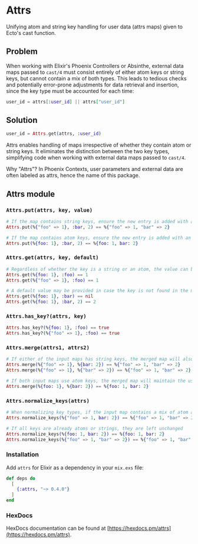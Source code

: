 # Attrs

Unifying atom and string key handling for user data (attrs maps) given to Ecto's cast function.

## Problem

When working with Elixir's Phoenix Controllers or Absinthe, external data maps passed to `cast/4` must consist entirely of either atom keys or string keys, but cannot contain a mix of both types. This leads to tedious checks and potentially error-prone adjustments for data retrieval and insertion, since the key type must be accounted for each time:
```elixir
user_id = attrs[:user_id] || attrs["user_id"]
```

## Solution

```elixir
user_id = Attrs.get(attrs, :user_id)
```

Attrs enables handling of maps irrespective of whether they contain atom or string keys. It eliminates the distinction between the two key types, simplifying code when working with external data maps passed to `cast/4`.

Why "Attrs"? In Phoenix Contexts, user parameters and external data are often labeled as attrs, hence the name of this package.

## Attrs module

### `Attrs.put(attrs, key, value)`

```elixir
# If the map contains string keys, ensure the new entry is added with a string key
Attrs.put(%{"foo" => 1}, :bar, 2) == %{"foo" => 1, "bar" => 2}

# If the map contains atom keys, ensure the new entry is added with an atom key
Attrs.put(%{foo: 1}, :bar, 2) == %{foo: 1, bar: 2}
```

### `Attrs.get(attrs, key, default)`

```elixir
# Regardless of whether the key is a string or an atom, the value can be retrieved
Attrs.get(%{foo: 1}, :foo) == 1
Attrs.get(%{"foo" => 1}, :foo) == 1

# A default value may be provided in case the key is not found in the map
Attrs.get(%{foo: 1}, :bar) == nil
Attrs.get(%{foo: 1}, :bar, 2) == 2
```

### `Attrs.has_key?(attrs, key)`

```elixir
Attrs.has_key?(%{foo: 1}, :foo) == true
Attrs.has_key?(%{"foo" => 1}, :foo) == true
```

### `Attrs.merge(attrs1, attrs2)`

```elixir
# If either of the input maps has string keys, the merged map will also use string keys
Attrs.merge(%{"foo" => 1}, %{bar: 2}) == %{"foo" => 1, "bar" => 2}
Attrs.merge(%{"foo" => 1}, %{"bar" => 2}) == %{"foo" => 1, "bar" => 2}

# If both input maps use atom keys, the merged map will maintain the use of atom keys
Attrs.merge(%{foo: 1}, %{bar: 2}) == %{foo: 1, bar: 2}
```

### `Attrs.normalize_keys(attrs)`

```elixir
# When normalizing key types, if the input map contains a mix of atom and string keys, all keys are converted to strings
Attrs.normalize_keys(%{"foo" => 1, bar: 2}) == %{"foo" => 1, "bar" => 2}

# If all keys are already atoms or strings, they are left unchanged
Attrs.normalize_keys(%{foo: 1, bar: 2}) == %{foo: 1, bar: 2}
Attrs.normalize_keys(%{"foo" => 1, "bar" => 2}) == %{"foo" => 1, "bar" => 2}
```

### Installation

Add `attrs` for Elixir as a dependency in your `mix.exs` file:

```elixir
def deps do
  [
    {:attrs, "~> 0.4.0"}
  ]
end
```

### HexDocs

HexDocs documentation can be found at [https://hexdocs.pm/attrs](https://hexdocs.pm/attrs).
